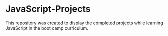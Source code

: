 # JavaScript-Projects

This repository was created to display the completed projects while
learning JavaScript in the boot camp curriculum.
 
